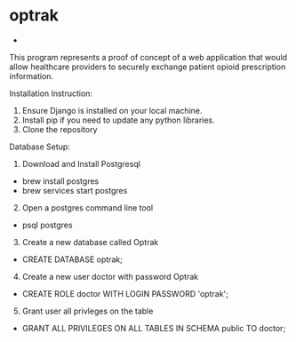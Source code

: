 # optrak
-
This program represents a proof of concept of a web application that would allow
healthcare providers to securely exchange patient opioid prescription information.


Installation Instruction:

1. Ensure Django is installed on your local machine.
2. Install pip if you need to update any python libraries.
3. Clone the repository


Database Setup:

1. Download and Install Postgresql
  - brew install postgres
  - brew services start postgres
2. Open a postgres command line tool
  - psql postgres
3. Create a new database called Optrak
  - CREATE DATABASE optrak;
4. Create a new user doctor with password Optrak
  - CREATE ROLE doctor WITH LOGIN PASSWORD 'optrak';
5. Grant user all privleges on the table
  - GRANT ALL PRIVILEGES ON ALL TABLES IN SCHEMA public TO doctor;
